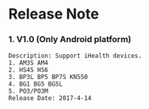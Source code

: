 # Release Note

### 1. V1.0 (Only Android platform)
```
Description: Support iHealth devices.
1. AM3S AM4 
2. HS4S HS6 
3. BP3L BP5 BP7S KN550 
4. BG1 BG5 BG5L 
5. PO3/PO3M
Release Date: 2017-4-14
```



